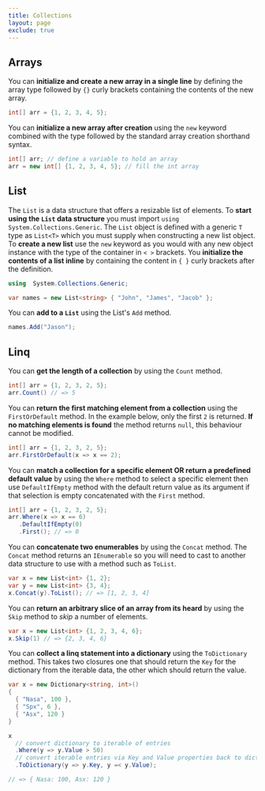 ```yaml
---
title: Collections
layout: page
exclude: true
---
```


## Arrays

You can **initialize and create a new array in a single line** by defining the array type followed by `{}` curly brackets containing the contents of the new array.
```csharp
int[] arr = {1, 2, 3, 4, 5};
```

You can **initialize a new array after creation** using the `new` keyword combined with the type followed by the standard array creation shorthand syntax.
```csharp
int[] arr; // define a variable to hold an array
arr = new int[] {1, 2, 3, 4, 5}; // fill the int array
```

## List

The `List` is a data structure that offers a resizable list of elements. To **start using the `List` data structure** you must import `using  System.Collections.Generic`. The `List` object is defined with a generic `T` type as `List<T>` which you must supply when constructing a new list object. To **create a new list** use the `new` keyword as you would with any new object instance with the type of the container in `< >` brackets. You **initialize the contents of a list inline** by containing the content in `{ }` curly brackets after the definition.
```csharp
using  System.Collections.Generic;

var names = new List<string> { "John", "James", "Jacob" };
```

You can **add to a `List`** using the List's `Add` method.
```csharp
names.Add("Jason");
```

## Linq

You can **get the length of a collection** by using the `Count` method.
```csharp
int[] arr = {1, 2, 3, 2, 5};
arr.Count() // => 5
```

You can **return the first matching element from a collection** using the `FirstOrDefault` method. In the example below, only the first `2` is returned. **If no matching elements is found** the method returns `null`, this behaviour cannot be modified.
```csharp
int[] arr = {1, 2, 3, 2, 5};
arr.FirstOrDefault(x => x == 2);
```

You can **match a collection for a specific element OR return a predefined default value** by using the `Where` method to select a specific element then use `DefaultIfEmpty` method with the default return value as its argument if that selection is empty concatenated with the `First` method.
```csharp
int[] arr = {1, 2, 3, 2, 5};
arr.Where(x => x == 6)
   .DefaultIfEmpty(0)
   .First(); // => 0
```

You can **concatenate two enumerables** by using the `Concat` method. The `Concat` method returns an `IEnumerable` so you will need to cast to another data structure to use with a method such as `ToList`.
```csharp
var x = new List<int> {1, 2};
var y = new List<int> {3, 4};
x.Concat(y).ToList(); // => [1, 2, 3, 4]
```

You can **return an arbitrary slice of an array from its heard** by using the `Skip` method to *skip* a number of elements.
```csharp
var x = new List<int> {1, 2, 3, 4, 6};
x.Skip(1) // => {2, 3, 4, 6}
```

You can **collect a linq statement into a dictionary** using the `ToDictionary` method. This takes two closures one that should return the `Key` for the dictionary from the iterable data, the other which should return the value.
```csharp
var x = new Dictionary<string, int>()
{
  { "Nasa", 100 },
  { "Spx", 6 },
  { "Asx", 120 }
}

x
  // convert dictionary to iterable of entries
  .Where(y => y.Value > 50)
  // convert iterable entries via Key and Value properties back to dictionary
  .ToDictionary(y => y.Key, y =< y.Value);

// => { Nasa: 100, Asx: 120 }
```